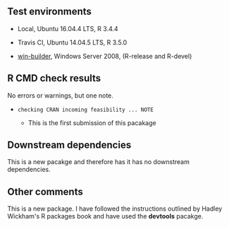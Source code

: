 ## Test environments

  - Local, Ubuntu 16.04.4 LTS, R 3.4.4
  
  - Travis CI, Ubuntu 14.04.5 LTS, R 3.5.0
  
  - [win-builder](https://win-builder.r-project.org/), Windows Server 2008, (R-release and R-devel)

## R CMD check results

No errors or warnings, but one note. 

  - `checking CRAN incoming feasibility ... NOTE`
  
    - This is the first submission of this pacakage

## Downstream dependencies

This is a new pacakge and therefore has it has no downstream dependencies.

## Other comments

This is a new package. I have followed the instructions outlined by Hadley Wickham's R packages book and have used the **devtools** pacakge.
